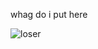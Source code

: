 whag do i put here

![loser](https://github.com/user-attachments/assets/26df7d27-fb11-4f7e-b520-8979a4a2eaf2)

